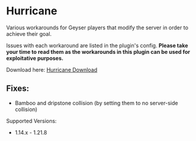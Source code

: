 # Hurricane
Various workarounds for Geyser players that modify the server in order to achieve their goal.

Issues with each workaround are listed in the plugin's config. **Please take your time to read them as the workarounds in this plugin can be used for exploitative purposes.**

Download here: [Hurricane Download](https://download.geysermc.org/v2/projects/hurricane/versions/latest/builds/latest/downloads/spigot)

## Fixes:
- Bamboo and dripstone collision (by setting them to no server-side collision)

Supported Versions:
- 1.14.x - 1.21.8
